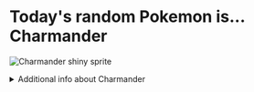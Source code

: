 # Today's random Pokemon is... Charmander

![Charmander shiny sprite](https://raw.githubusercontent.com/PokeAPI/sprites/master/sprites/pokemon/shiny/4.png)

<details>
<summary>Additional info about Charmander</summary>

| srpite type | image |
|------|------|
| back_default | ![Charmander back_default sprite](https://raw.githubusercontent.com/PokeAPI/sprites/master/sprites/pokemon/back/4.png) |
| back_shiny | ![Charmander back_shiny sprite](https://raw.githubusercontent.com/PokeAPI/sprites/master/sprites/pokemon/back/shiny/4.png) |
| front_default | ![Charmander front_default sprite](https://raw.githubusercontent.com/PokeAPI/sprites/master/sprites/pokemon/4.png) | </details>